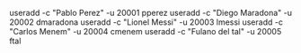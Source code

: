 
useradd -c "Pablo Perez" -u 20001 pperez
useradd -c "Diego Maradona" -u 20002 dmaradona
useradd -c "Lionel Messi" -u 20003 lmessi
useradd -c "Carlos Menem" -u 20004 cmenem
useradd -c "Fulano del tal" -u 20005 ftal


